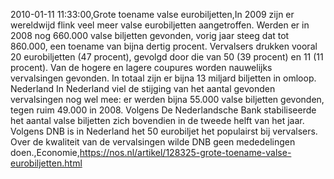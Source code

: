 2010-01-11 11:33:00,Grote toename valse eurobiljetten,In 2009 zijn er wereldwijd flink veel meer valse eurobiljetten aangetroffen. Werden er in 2008 nog 660.000 valse biljetten gevonden, vorig jaar steeg dat tot 860.000, een toename van bijna dertig procent. Vervalsers drukken vooral 20 eurobiljetten (47 procent), gevolgd door die van 50 (39 procent) en 11 (11 procent). Van de hogere en lagere coupures worden nauwelijks vervalsingen gevonden. In totaal zijn er bijna 13 miljard biljetten in omloop. Nederland In Nederland viel de stijging van het aantal gevonden vervalsingen nog wel mee: er werden bijna 55.000 valse biljetten gevonden, tegen ruim 49.000 in 2008. Volgens De Nederlandsche Bank stabiliseerde het aantal valse biljetten zich bovendien in de tweede helft van het jaar. Volgens DNB is in Nederland het 50 eurobiljet het populairst bij vervalsers. Over de kwaliteit van de vervalsingen wilde DNB geen mededelingen doen.,Economie,https://nos.nl/artikel/128325-grote-toename-valse-eurobiljetten.html